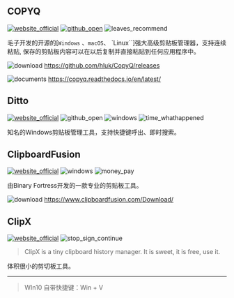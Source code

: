 ## COPYQ
[![website_official](https://gitbook07.oss-cn-hangzhou.aliyuncs.com/website_official.svg)](https://hluk.github.io/CopyQ/) [![github_open](https://gitbook07.oss-cn-hangzhou.aliyuncs.com/github_open.svg)](https://sourceforge.net/projects/copyq/) ![leaves_recommend](https://gitbook07.oss-cn-hangzhou.aliyuncs.com/leaves_rec.svg)

毛子开发的开源的[`Windows` 、`macOS`、 `Linux``]强大高级剪贴板管理器，支持连续粘贴, 保存的剪贴板内容可以在以后复制并直接粘贴到任何应用程序中。

![download](https://gitbook07.oss-cn-hangzhou.aliyuncs.com/download.svg) https://github.com/hluk/CopyQ/releases

![documents](https://gitbook07.oss-cn-hangzhou.aliyuncs.com/documents.svg) https://copyq.readthedocs.io/en/latest/

## Ditto
[![website_official](https://gitbook07.oss-cn-hangzhou.aliyuncs.com/website_official.svg)](http://ditto-cp.sourceforge.net/) ![github_open](https://gitbook07.oss-cn-hangzhou.aliyuncs.com/github_open.svg)  ![windows](https://gitbook07.oss-cn-hangzhou.aliyuncs.com/windows.svg) ![time_whathappened](https://gitbook07.oss-cn-hangzhou.aliyuncs.com/time_whathappened.svg)

知名的Windows剪贴板管理工具，支持快捷键呼出、即时搜索。

## ClipboardFusion
[![website_official](https://gitbook07.oss-cn-hangzhou.aliyuncs.com/website_official.svg)](https://www.clipboardfusion.com/) ![windows](https://gitbook07.oss-cn-hangzhou.aliyuncs.com/windows.svg) ![money_pay](https://gitbook07.oss-cn-hangzhou.aliyuncs.com/money_pay.svg)

由Binary Fortress开发的一款专业的剪贴板工具。

![download](https://gitbook07.oss-cn-hangzhou.aliyuncs.com/download.svg) https://www.clipboardfusion.com/Download/

## ClipX
[![website_official](https://gitbook07.oss-cn-hangzhou.aliyuncs.com/website_official.svg)](http://bluemars.org/clipx/) ![stop_sign_continue](https://gitbook07.oss-cn-hangzhou.aliyuncs.com/stop_sign_continue_Q.svg)

> ClipX is a tiny clipboard history manager. It is sweet, it is free, use it.

体积很小的剪切板工具。

---
> WIn10 自带快捷键：Win + V



